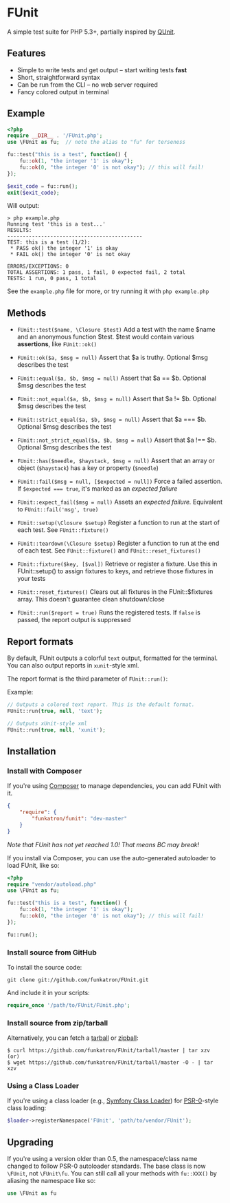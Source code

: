 # FUnit

A simple test suite for PHP 5.3+, partially inspired by [QUnit](http://docs.jquery.com/QUnit).

## Features

* Simple to write tests and get output – start writing tests **fast**
* Short, straightforward syntax
* Can be run from the CLI – no web server required
* Fancy colored output in terminal

## Example

``` php
<?php
require __DIR__ . '/FUnit.php';
use \FUnit as fu;  // note the alias to "fu" for terseness

fu::test("this is a test", function() {
	fu::ok(1, "the integer '1' is okay");
	fu::ok(0, "the integer '0' is not okay"); // this will fail!
});

$exit_code = fu::run();
exit($exit_code);
```

Will output:

	> php example.php
    Running test 'this is a test...'
	RESULTS:
	--------------------------------------------
	TEST: this is a test (1/2):
	 * PASS ok() the integer '1' is okay
	 * FAIL ok() the integer '0' is not okay

	ERRORS/EXCEPTIONS: 0
	TOTAL ASSERTIONS: 1 pass, 1 fail, 0 expected fail, 2 total
	TESTS: 1 run, 0 pass, 1 total

See the `example.php` file for more, or try running it with `php example.php`


## Methods

* `FUnit::test($name, \Closure $test)`
  Add a test with the name $name and an anonymous function $test. $test would contain various **assertions**, like `FUnit::ok()`

* `FUnit::ok($a, $msg = null)`
  Assert that $a is truthy. Optional $msg describes the test

* `FUnit::equal($a, $b, $msg = null)`
  Assert that $a == $b. Optional $msg describes the test

* `FUnit::not_equal($a, $b, $msg = null)`
  Assert that $a != $b. Optional $msg describes the test

* `FUnit::strict_equal($a, $b, $msg = null)`
  Assert that $a === $b. Optional $msg describes the test

* `FUnit::not_strict_equal($a, $b, $msg = null)`
  Assert that $a !== $b. Optional $msg describes the test

* `FUnit::has($needle, $haystack, $msg = null)`
  Assert that an array or object (`$haystack`) has a key or property (`$needle`)

* `FUnit::fail($msg = null, [$expected = null])`
  Force a failed assertion. If `$expected === true`, it's marked as an *expected failure*

* `FUnit::expect_fail($msg = null)`
  Assets an *expected failure.* Equivalent to `FUnit::fail('msg', true)`

* `FUnit::setup(\Closure $setup)`
  Register a function to run at the start of each test. See `FUnit::fixture()`

* `FUnit::teardown(\Closure $setup)`
  Register a function to run at the end of each test. See `FUnit::fixture()` and `FUnit::reset_fixtures()`

* `FUnit::fixture($key, [$val])`
  Retrieve or register a fixture. Use this in FUnit::setup() to assign fixtures to keys, and retrieve those fixtures in your tests

* `FUnit::reset_fixtures()`
  Clears out all fixtures in the FUnit::$fixtures array. This doesn't guarantee clean shutdown/close

* `FUnit::run($report = true)`
  Runs the registered tests. If `false` is passed, the report output is suppressed

## Report formats

By default, FUnit outputs a colorful `text` output, formatted for the terminal. You can also output reports in `xunit`-style xml.

The report format is the third parameter of `FUnit::run()`:

Example:
``` php
// Outputs a colored text report. This is the default format.
FUnit::run(true, null, 'text');

// Outputs xUnit-style xml
FUnit::run(true, null, 'xunit');
```


## Installation
### Install with Composer
If you're using [Composer](https://github.com/composer/composer) to manage dependencies, you can add FUnit with it.

``` json
{
	"require": {
		"funkatron/funit": "dev-master"
	}
}
```

*Note that FUnit has not yet reached 1.0! That means BC may break!*

If you install via Composer, you can use the auto-generated autoloader to load FUnit, like so:

``` php
<?php
require "vendor/autoload.php"
use \FUnit as fu;

fu::test("this is a test", function() {
    fu::ok(1, "the integer '1' is okay");
    fu::ok(0, "the integer '0' is not okay"); // this will fail!
});

fu::run();
```

### Install source from GitHub
To install the source code:

	git clone git://github.com/funkatron/FUnit.git

And include it in your scripts:

``` php
require_once '/path/to/FUnit/FUnit.php';
```

### Install source from zip/tarball
Alternatively, you can fetch a [tarball](https://github.com/funkatron/FUnit/tarball/master) or [zipball](https://github.com/funkatron/FUnit/zipball/master):

    $ curl https://github.com/funkatron/FUnit/tarball/master | tar xzv
    (or)
    $ wget https://github.com/funkatron/FUnit/tarball/master -O - | tar xzv

### Using a Class Loader
If you're using a class loader (e.g., [Symfony Class Loader](https://github.com/symfony/ClassLoader)) for [PSR-0](https://github.com/php-fig/fig-standards/blob/master/accepted/PSR-0.md)-style class loading:

``` php
$loader->registerNamespace('FUnit', 'path/to/vendor/FUnit');
```

## Upgrading

If you're using a version older than 0.5, the namespace/class name changed to follow PSR-0 autoloader standards. The base class is now `\FUnit`, not `\FUnit\fu`. You can still call all your methods with `fu::XXX()` by aliasing the namespace like so:
``` php
use \FUnit as fu
```

